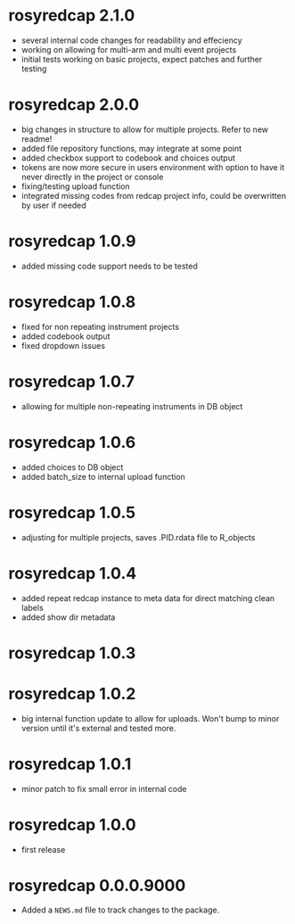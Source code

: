 # rosyredcap 2.1.0
* several internal code changes for readability and effeciency
* working on allowing for multi-arm and multi event projects
* initial tests working on basic projects, expect patches and further testing

# rosyredcap 2.0.0

* big changes in structure to allow for multiple projects. Refer to new readme!
* added file repository functions, may integrate at some point
* added checkbox support to codebook and choices output
* tokens are now more secure in users environment with option to have it never directly in the project or console
* fixing/testing upload function
* integrated missing codes from redcap project info, could be overwritten by user if needed

# rosyredcap 1.0.9

* added missing code support needs to be tested

# rosyredcap 1.0.8

* fixed for non repeating instrument projects
* added codebook output
* fixed dropdown issues

# rosyredcap 1.0.7

* allowing for multiple non-repeating instruments in DB object

# rosyredcap 1.0.6

* added choices to DB object
* added batch_size to internal upload function

# rosyredcap 1.0.5

* adjusting for multiple projects, saves .PID.rdata file to R_objects

# rosyredcap 1.0.4

* added repeat redcap instance to meta data for direct matching clean labels
* added show dir metadata

# rosyredcap 1.0.3

# rosyredcap 1.0.2

* big internal function update to allow for uploads. Won't bump to minor version until it's external and tested more.

# rosyredcap 1.0.1

* minor patch to fix small error in internal code

# rosyredcap 1.0.0

* first release

# rosyredcap 0.0.0.9000

* Added a `NEWS.md` file to track changes to the package.
